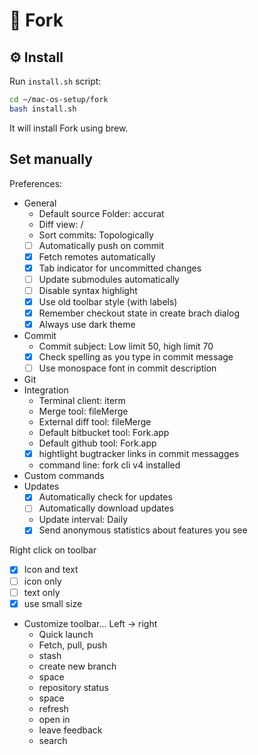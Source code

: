 # 🍴 Fork

## ⚙️ Install

Run `install.sh` script:

```bash
cd ~/mac-os-setup/fork
bash install.sh
```

It will install Fork using brew.

## Set manually

Preferences:

- General
  - Default source Folder: accurat
  - Diff view: /
  - Sort commits: Topologically
  - [ ] Automatically push on commit
  - [x] Fetch remotes automatically
  - [x] Tab indicator for uncommitted changes
  - [ ] Update submodules automatically
  - [ ] Disable syntax highlight
  - [x] Use old toolbar style (with labels)
  - [x] Remember checkout state in create brach dialog
  - [x] Always use dark theme
- Commit
  - Commit subject: Low limit 50, high limit 70
  - [x] Check spelling as you type in commit message
  - [ ] Use monospace font in commit description
- Git
- Integration
  - Terminal client: iterm
  - Merge tool: fileMerge
  - External diff tool: fileMerge
  - Default bitbucket tool: Fork.app
  - Default github tool: Fork.app
  - [x] hightlight bugtracker links in commit messagges
  - command line: fork cli v4 installed
- Custom commands
- Updates
  - [x] Automatically check for updates
  - [ ] Automatically download updates
  - Update interval: Daily
  - [x] Send anonymous statistics about features you see

Right click on toolbar

- [x] Icon and text
- [ ] icon only
- [ ] text only
- [x] use small size
- Customize toolbar... Left -> right
  - Quick launch
  - Fetch, pull, push
  - stash
  - create new branch
  - space
  - repository status
  - space
  - refresh
  - open in
  - leave feedback
  - search
